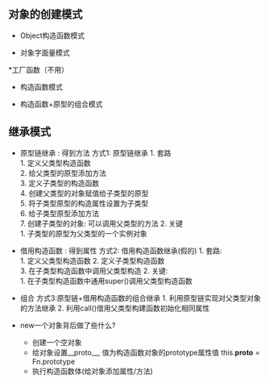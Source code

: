 ## 对象的创建模式
* Object构造函数模式



* 对象字面量模式


*工厂函数（不用）



* 构造函数模式




* 构造函数+原型的组合模式







## 继承模式
* 原型链继承 : 得到方法
        方式1: 原型链继承
             1. 套路   
                       1. 定义父类型构造函数   
                       2. 给父类型的原型添加方法  
                       3. 定义子类型的构造函数  
                       4. 创建父类型的对象赋值给子类型的原型  
                       5. 将子类型原型的构造属性设置为子类型   
                       6. 给子类型原型添加方法   
                       7. 创建子类型的对象: 可以调用父类型的方法 
             2. 关键  
                 1. 子类型的原型为父类型的一个实例对象

           


* 借用构造函数 : 得到属性
方式2: 借用构造函数继承(假的)
            1. 套路:  
                     1. 定义父类型构造函数 
                     2. 定义子类型构造函数  
                     3. 在子类型构造函数中调用父类型构造
            2. 关键:  
                     1. 在子类型构造函数中通用super()调用父类型构造函数

        


* 组合
    方式3:原型链+借用构造函数的组合继承
                 1. 利用原型链实现对父类型对象的方法继承
                 2. 利用call()借用父类型构建函数初始化相同属性





* new一个对象背后做了些什么?
  * 创建一个空对象
  * 给对象设置__proto__, 值为构造函数对象的prototype属性值   this.__proto__ = Fn.prototype
  * 执行构造函数体(给对象添加属性/方法)
  
  
  
  
  
  